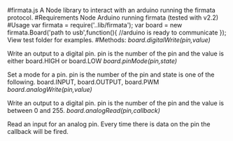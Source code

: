 #firmata.js
A Node library to interact with an arduino running the firmata protocol.
#Requirements
Node
Arduino running firmata (tested with v2.2)
#Usage
    var firmata = require('..lib/firmata');
    var board = new firmata.Board('path to usb',function(){
      //arduino is ready to communicate
    });  
View test folder for examples.
#Methods:
*board.digitalWrite(pin,value)*  
  
  Write an output to a digital pin.  pin is the number of the pin and the value is either board.HIGH or board.LOW
*board.pinMode(pin,state)*  
  
  Set a mode for a pin.  pin is the number of the pin and state is one of the following.  board.INPUT, board.OUTPUT, board.PWM
*board.analogWrite(pin,value)*  
  
  Write an output to a digital pin.  pin is the number of the pin and the value is between 0 and 255.
*board.analogRead(pin,callback)*  
  
  Read an input for an analog pin.  Every time there is data on the pin the callback will be fired.

